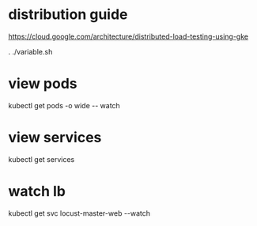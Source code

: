 # distribution guide

https://cloud.google.com/architecture/distributed-load-testing-using-gke

. ./variable.sh

# view pods

kubectl get pods -o wide -- watch

# view services

kubectl get services

# watch lb

kubectl get svc locust-master-web --watch
